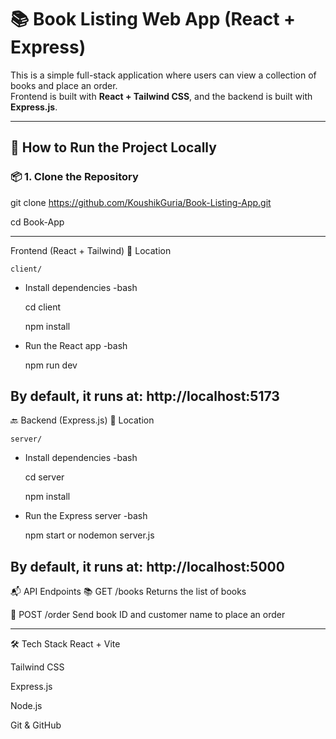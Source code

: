 # 📚 Book Listing Web App (React + Express)

This is a simple full-stack application where users can view a collection of books and place an order.  
Frontend is built with **React + Tailwind CSS**, and the backend is built with **Express.js**.

---

## 🚀 How to Run the Project Locally

### 📦 1. Clone the Repository

git clone https://github.com/KoushikGuria/Book-Listing-App.git

cd Book-App

---
Frontend (React + Tailwind)
📁 Location

    client/

- Install dependencies
  -bash
  
    cd client
  
    npm install
- Run the React app
  -bash
  
    npm run dev
  
By default, it runs at:
  http://localhost:5173
---

🔙 Backend (Express.js)
📁 Location

    server/

- Install dependencies
-bash

  cd server
  
  npm install
  
- Run the Express server
-bash

  npm start or nodemon server.js
  
By default, it runs at:
  http://localhost:5000
---


📬 API Endpoints
📚 GET /books
Returns the list of books

🛒 POST /order
Send book ID and customer name to place an order

---

🛠 Tech Stack
React + Vite

Tailwind CSS

Express.js

Node.js

Git & GitHub
